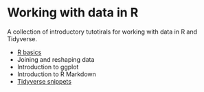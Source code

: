 # Working with data in R

A collection of introductory tutotirals for working with data in R and Tidyverse.

- [R basics](./r-basics/)
- Joining and reshaping data
- Introduction to ggplot
- Introduction to R Markdown
- [Tidyverse snippets](./snippets)

